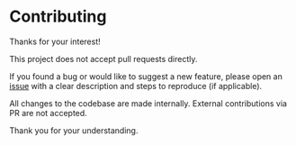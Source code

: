 # Contributing
Thanks for your interest!

This project does not accept pull requests directly.

If you found a bug or would like to suggest a new feature, please open an [issue](https://github.com/matraux/jsonorm/issues) with a clear description and steps to reproduce (if applicable).

All changes to the codebase are made internally. External contributions via PR are not accepted.

Thank you for your understanding.